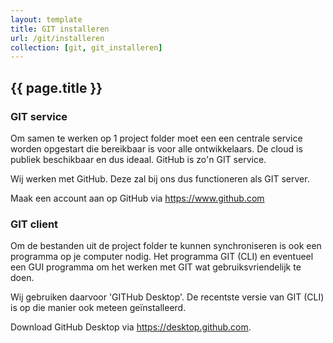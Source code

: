 ```yaml
---
layout: template
title: GIT installeren
url: /git/installeren
collection: [git, git_installeren]
---
```


## {{ page.title }}

### GIT service

Om samen te werken op 1 project folder moet een een centrale service worden opgestart die bereikbaar is voor alle ontwikkelaars. De cloud is publiek beschikbaar en dus ideaal. GitHub is zo'n GIT service.

Wij werken met GitHub. Deze zal bij ons dus functioneren als GIT server.

Maak een account aan op GitHub via <a target="_blank" href="https://www.github.com">https://www.github.com</a>

### GIT client

Om de bestanden uit de project folder te kunnen synchroniseren is ook een programma op je computer nodig. Het programma GIT (CLI) en eventueel een GUI programma om het werken met GIT wat gebruiksvriendelijk te doen.

Wij gebruiken daarvoor 'GITHub Desktop'. De recentste versie van GIT (CLI) is op die manier ook meteen geïnstalleerd.

Download GitHub Desktop via <a target="_blank" href="https://desktop.github.com">https://desktop.github.com</a>.
